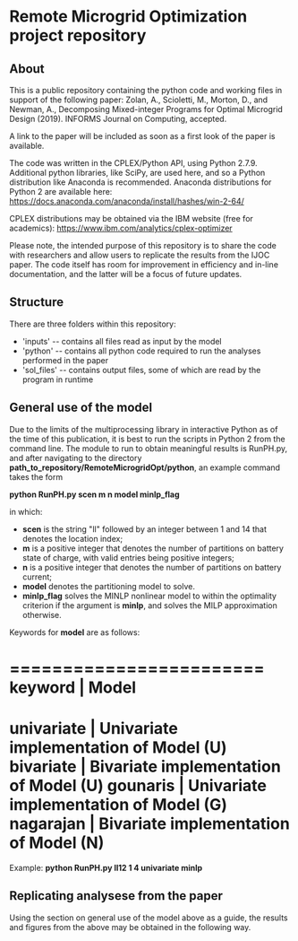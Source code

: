 # Remote Microgrid Optimization project repository

## About
This is a public repository containing the python code and working files in support of the following paper:
Zolan, A., Scioletti, M., Morton, D., and Newman, A., Decomposing Mixed-integer Programs for Optimal Microgrid Design (2019).  INFORMS Journal on Computing, accepted.

A link to the paper will be included as soon as a first look of the paper is available.

The code was written in the CPLEX/Python API, using Python 2.7.9.  Additional python libraries, like SciPy, are used here, and so a Python distribution like Anaconda is recommended.  Anaconda distributions for Python 2 are available here: 
https://docs.anaconda.com/anaconda/install/hashes/win-2-64/

CPLEX distributions may be obtained via the IBM website (free for academics):
https://www.ibm.com/analytics/cplex-optimizer  

Please note, the intended purpose of this repository is to share the code with researchers and allow users to replicate the results from the IJOC paper.  The code itself has room for improvement in efficiency and in-line documentation, and the latter will be a focus of future updates.

## Structure

There are three folders within this repository: 
 - 'inputs' -- contains all files read as input by the model
 - 'python' -- contains all python code required to run the analyses performed in the paper
 - 'sol_files' -- contains output files, some of which are read by the program in runtime

## General use of the model

Due to the limits of the multiprocessing library in interactive Python as of the time of this publication, it is best to run the scripts in Python 2 from the command line.  The module to run to obtain meaningful results is RunPH.py, and after navigating to the directory **path_to_repository/RemoteMicrogridOpt/python**, an example command takes the form 

**python RunPH.py scen m n model minlp_flag**

in which: 

- **scen** is the string "ll" followed by an integer between 1 and 14 that denotes the location index;
- **m** is a positive integer that denotes the number of partitions on battery state of charge, with valid entries being positive integers; 
- **n** is a positive integer that denotes the number of partitions on battery current; 
- **model** denotes the partitioning model to solve. 
- **minlp_flag** solves the MINLP nonlinear model to within the optimality criterion if the argument is **minlp**, and solves the MILP approximation otherwise.


Keywords for **model** are as follows:

========================
keyword  | Model
========================
univariate | Univariate implementation of Model (U)
bivariate | Bivariate implementation of Model (U)
gounaris | Univariate implementation of Model (G)
nagarajan | Bivariate implementation of Model (N)
========================

Example: **python RunPH.py ll12 1 4 univariate minlp**

## Replicating analysese from the paper

Using the section on general use of the model above as a guide, the results and figures from the above may be obtained in the following way.

###